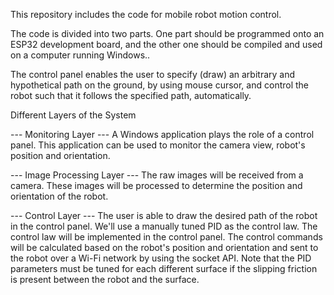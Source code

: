 This repository includes the code for mobile robot motion control.

The code is divided into two parts. One part should be programmed onto an ESP32 development board, and the other one should be compiled and used on a computer running Windows..

The control panel enables the user to specify (draw) an arbitrary and hypothetical path on the ground, by using mouse cursor, and control the robot such that it follows the specified path, automatically.




Different Layers of the System


---   Monitoring Layer ---
A Windows application plays the role of  a control panel. This application can be used to monitor the camera view, robot's position and orientation.


---   Image Processing Layer   ---
The raw images will be received from a camera. These images will be processed to determine the position and orientation of the robot.


---   Control Layer   ---
The user is able to draw the desired path of the robot in the control panel. We'll use a manually tuned PID as the control law. The control law will be implemented in the control panel. The control commands will be calculated based on the robot's position and orientation and sent to the robot over a Wi-Fi network by using the socket API. Note that the PID parameters must be tuned for each different surface if the slipping friction is present between the robot and the surface.